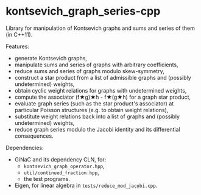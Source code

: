 # kontsevich_graph_series-cpp
Library for manipulation of Kontsevich graphs and sums and series of them (in C++11).

Features:
- generate Kontsevich graphs,
- manipulate sums and series of graphs with arbitrary coefficients,
- reduce sums and series of graphs modulo skew-symmetry,
- construct a star product from a list of admissible graphs and (possibly undetermined) weights,
- obtain cyclic weight relations for graphs with undetermined weights,
- compute the associator (f★g)★h - f★(g★h) for a graph star product,
- evaluate graph series (such as the star product's associator) at particular Poisson structures (e.g. to obtain weight relations),
- substitute weight relations back into a list of graphs and (possibly undetermined) weights,
- reduce graph series modulo the Jacobi identity and its differential consequences.

Dependencies:
- GiNaC and its dependency CLN, for:
  - `kontsevich_graph_operator.hpp`,
  - `util/continued_fraction.hpp`,
  - the test programs.
- Eigen, for linear algebra in `tests/reduce_mod_jacobi.cpp`.
